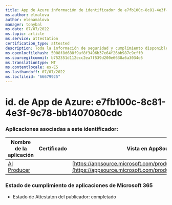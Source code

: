 ```yaml
---
title: App de Azure información de identificador de e7fb100c-8c81-4e3f-9c78-bb1407080cdc
ms.author: elmalova
author: elenamalova
manager: tonybal
ms.date: 07/07/2022
ms.topic: article
ms.service: attestation
certification_type: attested
description: Toda la información de seguridad y cumplimiento disponible para e7fb100c-8c81-4e3f-9c78-bb1407080cdc.
ms.openlocfilehash: 5008f8d688f9af8f3496b37e64f26bb987c9cff0
ms.sourcegitcommit: b752351d112ecc2ea7f539d200e6638a6a3034e5
ms.translationtype: MT
ms.contentlocale: es-ES
ms.lasthandoff: 07/07/2022
ms.locfileid: "66679925"
---
```

# <a name="azure-app-id-e7fb100c-8c81-4e3f-9c78-bb1407080cdc"></a>id. de App de Azure: e7fb100c-8c81-4e3f-9c78-bb1407080cdc


### <a name="apps-associated-with-this-id"></a>Aplicaciones asociadas a este identificador:
| **Nombre de la aplicación** | **Certificado** | **Vista en AppSource** |
|--------------|---------------|-----------------------|
| [AI Producer](../forward/WA200003883.md) |  | [https://appsource.microsoft.com/product/office/WA200003883](https://appsource.microsoft.com/product/office/WA200003883) |

### <a name="microsoft-365-app-compliance-status"></a>Estado de cumplimiento de aplicaciones de Microsoft 365
- Estado de Attestaton del publicador: completado
